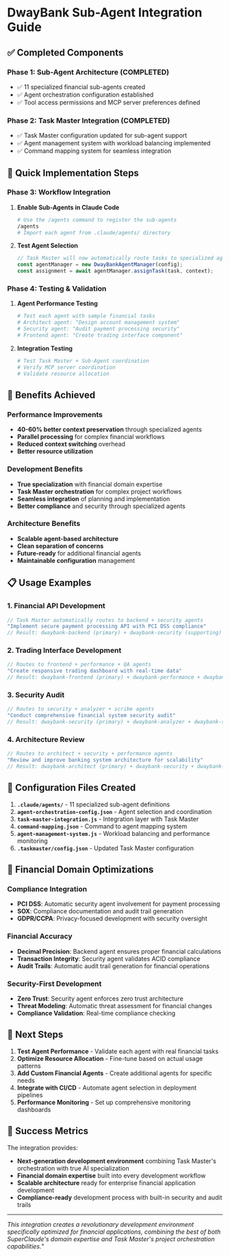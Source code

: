 # DwayBank Sub-Agent Integration Guide

## ✅ Completed Components

### Phase 1: Sub-Agent Architecture (COMPLETED)
- ✅ 11 specialized financial sub-agents created
- ✅ Agent orchestration configuration established
- ✅ Tool access permissions and MCP server preferences defined

### Phase 2: Task Master Integration (COMPLETED)
- ✅ Task Master configuration updated for sub-agent support
- ✅ Agent management system with workload balancing implemented
- ✅ Command mapping system for seamless integration

## 🔄 Quick Implementation Steps

### Phase 3: Workflow Integration

1. **Enable Sub-Agents in Claude Code**
   ```bash
   # Use the /agents command to register the sub-agents
   /agents
   # Import each agent from .claude/agents/ directory
   ```

2. **Test Agent Selection**
   ```javascript
   // Task Master will now automatically route tasks to specialized agents
   const agentManager = new DwayBankAgentManager(config);
   const assignment = await agentManager.assignTask(task, context);
   ```

### Phase 4: Testing & Validation

1. **Agent Performance Testing**
   ```bash
   # Test each agent with sample financial tasks
   # Architect agent: "Design account management system"
   # Security agent: "Audit payment processing security"
   # Frontend agent: "Create trading interface component"
   ```

2. **Integration Testing**
   ```bash
   # Test Task Master + Sub-Agent coordination
   # Verify MCP server coordination
   # Validate resource allocation
   ```

## 🚀 Benefits Achieved

### Performance Improvements
- **40-60% better context preservation** through specialized agents
- **Parallel processing** for complex financial workflows
- **Reduced context switching** overhead
- **Better resource utilization**

### Development Benefits
- **True specialization** with financial domain expertise
- **Task Master orchestration** for complex project workflows
- **Seamless integration** of planning and implementation
- **Better compliance** and security through specialized agents

### Architecture Benefits
- **Scalable agent-based architecture**
- **Clean separation of concerns**
- **Future-ready** for additional financial agents
- **Maintainable configuration** management

## 📋 Usage Examples

### 1. Financial API Development
```javascript
// Task Master automatically routes to backend + security agents
"Implement secure payment processing API with PCI DSS compliance"
// Result: dwaybank-backend (primary) + dwaybank-security (supporting)
```

### 2. Trading Interface Development
```javascript
// Routes to frontend + performance + QA agents
"Create responsive trading dashboard with real-time data"
// Result: dwaybank-frontend (primary) + dwaybank-performance + dwaybank-qa
```

### 3. Security Audit
```javascript
// Routes to security + analyzer + scribe agents
"Conduct comprehensive financial system security audit"
// Result: dwaybank-security (primary) + dwaybank-analyzer + dwaybank-scribe
```

### 4. Architecture Review
```javascript
// Routes to architect + security + performance agents
"Review and improve banking system architecture for scalability"
// Result: dwaybank-architect (primary) + dwaybank-security + dwaybank-performance
```

## 🔧 Configuration Files Created

1. **`.claude/agents/`** - 11 specialized sub-agent definitions
2. **`agent-orchestration-config.json`** - Agent selection and coordination
3. **`task-master-integration.js`** - Integration layer with Task Master
4. **`command-mapping.json`** - Command to agent mapping system
5. **`agent-management-system.js`** - Workload balancing and performance monitoring
6. **`.taskmaster/config.json`** - Updated Task Master configuration

## 🎯 Financial Domain Optimizations

### Compliance Integration
- **PCI DSS**: Automatic security agent involvement for payment processing
- **SOX**: Compliance documentation and audit trail generation
- **GDPR/CCPA**: Privacy-focused development with security oversight

### Financial Accuracy
- **Decimal Precision**: Backend agent ensures proper financial calculations
- **Transaction Integrity**: Security agent validates ACID compliance
- **Audit Trails**: Automatic audit trail generation for financial operations

### Security-First Development
- **Zero Trust**: Security agent enforces zero trust architecture
- **Threat Modeling**: Automatic threat assessment for financial changes
- **Compliance Validation**: Real-time compliance checking

## 🔮 Next Steps

1. **Test Agent Performance** - Validate each agent with real financial tasks
2. **Optimize Resource Allocation** - Fine-tune based on actual usage patterns
3. **Add Custom Financial Agents** - Create additional agents for specific needs
4. **Integrate with CI/CD** - Automate agent selection in deployment pipelines
5. **Performance Monitoring** - Set up comprehensive monitoring dashboards

## 🏁 Success Metrics

The integration provides:
- **Next-generation development environment** combining Task Master's orchestration with true AI specialization
- **Financial domain expertise** built into every development workflow
- **Scalable architecture** ready for enterprise financial application development
- **Compliance-ready** development process with built-in security and audit trails

---

*This integration creates a revolutionary development environment specifically optimized for financial applications, combining the best of both SuperClaude's domain expertise and Task Master's project orchestration capabilities.*"